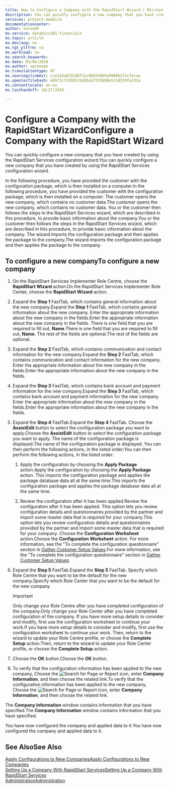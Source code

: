 ```yaml
---
title: How to Configure a Company with the RapidStart Wizard | Microsoft Docs
description: You can quickly configure a new company that you have created by using the RapidStart Services configuration wizard.
services: project-madeira
documentationcenter: 
author: SorenGP
ms.service: dynamics365-financials
ms.topic: article
ms.devlang: na
ms.tgt_pltfrm: na
ms.workload: na
ms.search.keywords: 
ms.date: 03/06/2018
ms.author: sgroespe
ms.translationtype: HT
ms.sourcegitcommit: cce3a3a8331d8f1ac6665d9b9a9908b172cfecaa
ms.openlocfilehash: e0973c719381cb286a57335888e521d359fe232a
ms.contentlocale: en-au
ms.lasthandoff: 10/27/2018

---
```

# <a name="configure-a-company-with-the-rapidstart-wizard"></a><span data-ttu-id="3336b-103">Configure a Company with the RapidStart Wizard</span><span class="sxs-lookup"><span data-stu-id="3336b-103">Configure a Company with the RapidStart Wizard</span></span>
<span data-ttu-id="3336b-104">You can quickly configure a new company that you have created by using the RapidStart Services configuration wizard.</span><span class="sxs-lookup"><span data-stu-id="3336b-104">You can quickly configure a new company that you have created by using the RapidStart Services configuration wizard.</span></span>

<span data-ttu-id="3336b-105">In the following procedure, you have provided the customer with the configuration package, which is then installed on a computer.</span><span class="sxs-lookup"><span data-stu-id="3336b-105">In the following procedure, you have provided the customer with the configuration package, which is then installed on a computer.</span></span> <span data-ttu-id="3336b-106">The customer opens the new company, which contains no customer data.</span><span class="sxs-lookup"><span data-stu-id="3336b-106">The customer opens the new company, which contains no customer data.</span></span> <span data-ttu-id="3336b-107">You or the customer then follows the steps in the RapidStart Services wizard, which are described in this procedure, to provide basic information about the company.</span><span class="sxs-lookup"><span data-stu-id="3336b-107">You or the customer then follows the steps in the RapidStart Services wizard, which are described in this procedure, to provide basic information about the company.</span></span> <span data-ttu-id="3336b-108">The wizard imports the configuration package and then applies the package to the company.</span><span class="sxs-lookup"><span data-stu-id="3336b-108">The wizard imports the configuration package and then applies the package to the company.</span></span>  

## <a name="to-configure-a-new-company"></a><span data-ttu-id="3336b-109">To configure a new company</span><span class="sxs-lookup"><span data-stu-id="3336b-109">To configure a new company</span></span>  
1. <span data-ttu-id="3336b-110">On the RapidStart Services Implementer Role Centre, choose the **RapidStart Wizard** action.</span><span class="sxs-lookup"><span data-stu-id="3336b-110">On the RapidStart Services Implementer Role Center, choose the **RapidStart Wizard** action.</span></span>  
2. <span data-ttu-id="3336b-111">Expand the **Step 1** FastTab, which contains general information about the new company.</span><span class="sxs-lookup"><span data-stu-id="3336b-111">Expand the **Step 1** FastTab, which contains general information about the new company.</span></span> <span data-ttu-id="3336b-112">Enter the appropriate information about the new company in the fields.</span><span class="sxs-lookup"><span data-stu-id="3336b-112">Enter the appropriate information about the new company in the fields.</span></span> <span data-ttu-id="3336b-113">There is one field that you are required to fill out, **Name**.</span><span class="sxs-lookup"><span data-stu-id="3336b-113">There is one field that you are required to fill out, **Name**.</span></span> <span data-ttu-id="3336b-114">The rest of the fields are optional.</span><span class="sxs-lookup"><span data-stu-id="3336b-114">The rest of the fields are optional.</span></span>  
3. <span data-ttu-id="3336b-115">Expand the **Step 2** FastTab, which contains communication and contact information for the new company.</span><span class="sxs-lookup"><span data-stu-id="3336b-115">Expand the **Step 2** FastTab, which contains communication and contact information for the new company.</span></span> <span data-ttu-id="3336b-116">Enter the appropriate information about the new company in the fields.</span><span class="sxs-lookup"><span data-stu-id="3336b-116">Enter the appropriate information about the new company in the fields.</span></span>
4. <span data-ttu-id="3336b-117">Expand the **Step 3** FastTab, which contains bank account and payment information for the new company.</span><span class="sxs-lookup"><span data-stu-id="3336b-117">Expand the **Step 3** FastTab, which contains bank account and payment information for the new company.</span></span> <span data-ttu-id="3336b-118">Enter the appropriate information about the new company in the fields.</span><span class="sxs-lookup"><span data-stu-id="3336b-118">Enter the appropriate information about the new company in the fields.</span></span>  
5. <span data-ttu-id="3336b-119">Expand the **Step 4** FastTab.</span><span class="sxs-lookup"><span data-stu-id="3336b-119">Expand the **Step 4** FastTab.</span></span> <span data-ttu-id="3336b-120">Choose the **AssistEdit** button to select the configuration package you want to apply.</span><span class="sxs-lookup"><span data-stu-id="3336b-120">Choose the **AssistEdit** button to select the configuration package you want to apply.</span></span> <span data-ttu-id="3336b-121">The name of the configuration package is displayed.</span><span class="sxs-lookup"><span data-stu-id="3336b-121">The name of the configuration package is displayed.</span></span> <span data-ttu-id="3336b-122">You can then perform the following actions, in the listed order:</span><span class="sxs-lookup"><span data-stu-id="3336b-122">You can then perform the following actions, in the listed order:</span></span>  

    1. <span data-ttu-id="3336b-123">Apply the configuration by choosing the **Apply Package** action.</span><span class="sxs-lookup"><span data-stu-id="3336b-123">Apply the configuration by choosing the **Apply Package** action.</span></span> <span data-ttu-id="3336b-124">This imports the configuration package and applies the package database data all at the same time.</span><span class="sxs-lookup"><span data-stu-id="3336b-124">This imports the configuration package and applies the package database data all at the same time.</span></span>  

    2. <span data-ttu-id="3336b-125">Review the configuration after it has been applied.</span><span class="sxs-lookup"><span data-stu-id="3336b-125">Review the configuration after it has been applied.</span></span> <span data-ttu-id="3336b-126">This option lets you review configuration details and questionnaires provided by the partner and import some master data that is required for your company.</span><span class="sxs-lookup"><span data-stu-id="3336b-126">This option lets you review configuration details and questionnaires provided by the partner and import some master data that is required for your company.</span></span> <span data-ttu-id="3336b-127">Choose the **Configuration Worksheet** action.</span><span class="sxs-lookup"><span data-stu-id="3336b-127">Choose the **Configuration Worksheet** action.</span></span> <span data-ttu-id="3336b-128">For more information, see the "To complete the configuration questionnaire" section in [Gather Customer Setup Values](admin-gather-customer-setup-values.md).</span><span class="sxs-lookup"><span data-stu-id="3336b-128">For more information, see the "To complete the configuration questionnaire" section in [Gather Customer Setup Values](admin-gather-customer-setup-values.md).</span></span>  

6. <span data-ttu-id="3336b-129">Expand the **Step 5** FastTab.</span><span class="sxs-lookup"><span data-stu-id="3336b-129">Expand the **Step 5** FastTab.</span></span> <span data-ttu-id="3336b-130">Specify which Role Centre that you want to be the default for the new company.</span><span class="sxs-lookup"><span data-stu-id="3336b-130">Specify which Role Center that you want to be the default for the new company.</span></span>  

    > [!IMPORTANT]  
    >  <span data-ttu-id="3336b-131">Only change your Role Centre after you have completed configuration of the company.</span><span class="sxs-lookup"><span data-stu-id="3336b-131">Only change your Role Center after you have completed configuration of the company.</span></span> <span data-ttu-id="3336b-132">If you have more setup details to consider and modify, first use the configuration worksheet to continue your work.</span><span class="sxs-lookup"><span data-stu-id="3336b-132">If you have more setup details to consider and modify, first use the configuration worksheet to continue your work.</span></span> <span data-ttu-id="3336b-133">Then, return to the wizard to update your Role Centre profile, or choose the **Complete Setup** action.</span><span class="sxs-lookup"><span data-stu-id="3336b-133">Then, return to the wizard to update your Role Center profile, or choose the **Complete Setup** action.</span></span>

7. <span data-ttu-id="3336b-134">Choose the **OK** button.</span><span class="sxs-lookup"><span data-stu-id="3336b-134">Choose the **OK** button.</span></span>  
8. <span data-ttu-id="3336b-135">To verify that the configuration information has been applied to the new company, Choose the ![Search for Page or Report](media/ui-search/search_small.png "Search for Page or Report icon") icon, enter **Company Information**, and then choose the related link.</span><span class="sxs-lookup"><span data-stu-id="3336b-135">To verify that the configuration information has been applied to the new company, Choose the ![Search for Page or Report](media/ui-search/search_small.png "Search for Page or Report icon") icon, enter **Company Information**, and then choose the related link.</span></span>

<span data-ttu-id="3336b-136">The **Company Information** window contains information that you have specified.</span><span class="sxs-lookup"><span data-stu-id="3336b-136">The **Company Information** window contains information that you have specified.</span></span>   

<span data-ttu-id="3336b-137">You have now configured the company and applied data to it.</span><span class="sxs-lookup"><span data-stu-id="3336b-137">You have now configured the company and applied data to it.</span></span>  

## <a name="see-also"></a><span data-ttu-id="3336b-138">See Also</span><span class="sxs-lookup"><span data-stu-id="3336b-138">See Also</span></span>  
[<span data-ttu-id="3336b-139">Apply Configurations to New Companies</span><span class="sxs-lookup"><span data-stu-id="3336b-139">Apply Configurations to New Companies</span></span>](admin-apply-configuration-to-new-companies.md)  
[<span data-ttu-id="3336b-140">Setting Up a Company With RapidStart Services</span><span class="sxs-lookup"><span data-stu-id="3336b-140">Setting Up a Company With RapidStart Services</span></span>](admin-set-up-a-company-with-rapidstart.md)  
[<span data-ttu-id="3336b-141">Administration</span><span class="sxs-lookup"><span data-stu-id="3336b-141">Administration</span></span>](admin-setup-and-administration.md)

